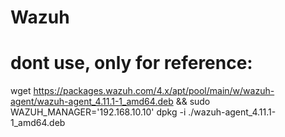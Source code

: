 # Wazuh


# dont use, only for reference: 

wget https://packages.wazuh.com/4.x/apt/pool/main/w/wazuh-agent/wazuh-agent_4.11.1-1_amd64.deb && sudo WAZUH_MANAGER='192.168.10.10' dpkg -i ./wazuh-agent_4.11.1-1_amd64.deb
